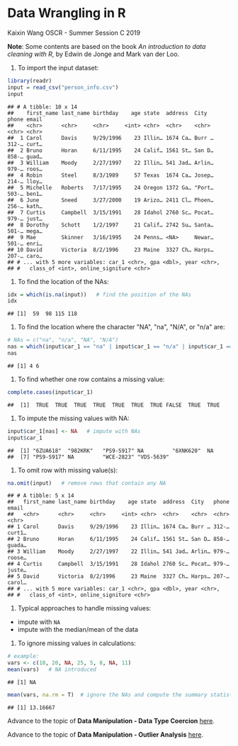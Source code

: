 Data Wrangling in R
================
Kaixin Wang
OSCR - Summer Session C 2019

**Note**: Some contents are based on the book *An introduction to data cleaning with R*, by Edwin de Jonge and Mark van der Loo.

1.  To import the input dataset:

``` r
library(readr)
input = read_csv("person_info.csv")
input
```

    ## # A tibble: 10 x 14
    ##    first_name last_name birthday    age state  address  City   phone email
    ##    <chr>      <chr>     <chr>     <int> <chr>  <chr>    <chr>  <chr> <chr>
    ##  1 Carol      Davis     9/29/1996    23 Illin… 1674 Ca… Burr … 312-… curt…
    ##  2 Bruno      Horan     6/11/1995    24 Calif… 1561 St… San D… 858-… guad…
    ##  3 William    Moody     2/27/1997    22 Illin… 541 Jad… Arlin… 979-… roos…
    ##  4 Robin      Steel     8/3/1989     57 Texas  1674 Ca… Josep… 214-… lloy…
    ##  5 Michelle   Roberts   7/17/1995    24 Oregon 1372 Ga… "Port… 503-… ben1…
    ##  6 June       Sneed     3/27/2000    19 Arizo… 2411 Cl… Phoen… 256-… kath…
    ##  7 Curtis     Campbell  3/15/1991    28 Idahol 2760 Sc… Pocat… 979-… just…
    ##  8 Dorothy    Schott    1/2/1997     21 Calif… 2742 Su… Santa… 501-… mega…
    ##  9 Mae        Skinner   3/16/1995    24 Penns… <NA>     Newar… 501-… enri…
    ## 10 David      Victoria  8/2/1996     23 Maine  3327 Ch… Harps… 207-… caro…
    ## # ... with 5 more variables: car_1 <chr>, gpa <dbl>, year <chr>,
    ## #   class_of <int>, online_signiture <chr>

1.  To find the location of the NAs:

``` r
idx = which(is.na(input))   # find the position of the NAs
idx   
```

    ## [1]  59  98 115 118


1.  To find the location where the character "NA", "na", "N/A", or "n/a" are:

``` r
# NAs = c("na", "n/a", "NA", "N/A")
nas = which(input$car_1 == "na" | input$car_1 == "n/a" | input$car_1 == "NA" | input$car_1 == "N/A")
nas
```

    ## [1] 4 6

1.  To find whether one row contains a missing value:

``` r
complete.cases(input$car_1)
```

    ##  [1]  TRUE  TRUE  TRUE  TRUE  TRUE  TRUE  TRUE FALSE  TRUE  TRUE

1.  To impute the missing values with NA:

``` r
input$car_1[nas] <- NA   # impute with NAs
input$car_1
```

    ##  [1] "6ZUA618"  "982KRK"   "PS9-S917" NA         "6XNK620"  NA        
    ##  [7] "PS9-S917" NA         "WCE-2823" "VDS-5639"

1.  To omit row with missing value(s):

``` r
na.omit(input)   # remove rows that contain any NA
```

    ## # A tibble: 5 x 14
    ##   first_name last_name birthday    age state  address  City   phone email 
    ##   <chr>      <chr>     <chr>     <int> <chr>  <chr>    <chr>  <chr> <chr> 
    ## 1 Carol      Davis     9/29/1996    23 Illin… 1674 Ca… Burr … 312-… curt1…
    ## 2 Bruno      Horan     6/11/1995    24 Calif… 1561 St… San D… 858-… guada…
    ## 3 William    Moody     2/27/1997    22 Illin… 541 Jad… Arlin… 979-… roose…
    ## 4 Curtis     Campbell  3/15/1991    28 Idahol 2760 Sc… Pocat… 979-… juste…
    ## 5 David      Victoria  8/2/1996     23 Maine  3327 Ch… Harps… 207-… carol…
    ## # ... with 5 more variables: car_1 <chr>, gpa <dbl>, year <chr>,
    ## #   class_of <int>, online_signiture <chr>

1.  Typical approaches to handle missing values:

-   impute with `NA`
-   impute with the median/mean of the data

1.  To ignore missing values in calculations:

``` r
# example:
vars <- c(10, 20, NA, 25, 5, 8, NA, 11)
mean(vars)   # NA introduced
```

    ## [1] NA

``` r
mean(vars, na.rm = T)  # ignore the NAs and compute the summary statistics
```

    ## [1] 13.16667

Advance to the topic of **Data Manipulation - Data Type Coercion** [here](https://kaixin-wang.github.io/DataManipulation1/).

Advance to the topic of **Data Manipulation - Outlier Analysis** [here](https://kaixin-wang.github.io/DataManipulation2/).
